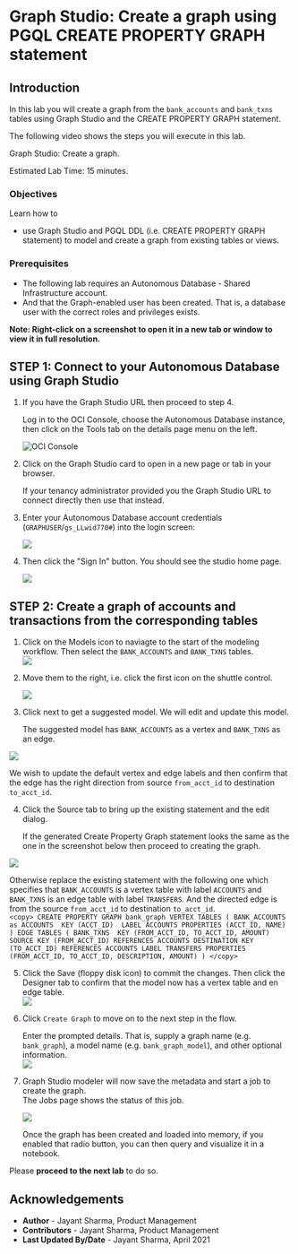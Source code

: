 # Graph Studio: Create a graph using PGQL CREATE PROPERTY GRAPH statement

## Introduction

In this lab you will create a graph from the `bank_accounts` and `bank_txns` tables using Graph Studio and the CREATE PROPERTY GRAPH statement.

The following video shows the steps you will execute in this lab.

[](youtube:5g9i9HA_cn0) Graph Studio: Create a graph.

Estimated Lab Time: 15 minutes. 

### Objectives

Learn how to
- use Graph Studio and PGQL DDL (i.e. CREATE PROPERTY GRAPH statement) to model and create a graph from existing tables or views.

### Prerequisites

- The following lab requires an Autonomous Database - Shared Infrastructure account. 
- And that the Graph-enabled user has been created. That is, a database user with the correct roles and privileges exists.

**Note: Right-click on a screenshot to open it in a new tab or window to view it in full resolution.**

## **STEP 1**: Connect to your Autonomous Database using Graph Studio

1. If you have the Graph Studio URL then proceed to step 4. 

    Log in to the OCI Console, choose the Autonomous Database instance, then click on the Tools tab on the details page menu on the left. 

   ![OCI Console](./images/oci-console-adb-tools-graph-studio-link.png)


2. Click on the Graph Studio card to open in a new page or tab in your browser.   
   
   If your tenancy administrator provided you the Graph Studio URL to connect directly then use that instead.


3. Enter your Autonomous Database account credentials (`GRAPHUSER`/`gs_LLwid770#`) into the login screen:

    ![](./images/14-graph-studio-login.png " ")

4. Then click the "Sign In" button. You should see the studio home page.   

    ![](./images/15-graph-studio-home.png " ") 

## **STEP 2**: Create a graph of accounts and transactions from the corresponding tables

1. Click on the Models icon to naviagte to the start of the modeling workflow. Then select the `BANK_ACCOUNTS` and `BANK_TXNS` tables.   
![](./images/16-modeler-view-tables.png " ")

2. Move them to the right, i.e. click the first icon on the shuttle control.   

   ![](./images/17-modeler-selected-tables.png " ")

3.  Click next to get a suggested model. We will edit and update this model.  

    The suggested model has `BANK_ACCOUNTS` as a vertex and `BANK_TXNS` as an edge.   

  ![](./images/18-ll-modeler-suggested-model.png " ")    

  We wish to update the default vertex and edge labels and then confirm that the edge has the right direction from source `from_acct_id` to destination `to_acct_id`. 

4.  Click the Source tab to bring up the existing statement and the edit dialog.  
    
    If the generated Create Property Graph statement looks the same as the one in the screenshot below then proceed to creating the graph.  

  ![](./images/19-ll-modeler-correct-ddl.png " ")   

  Otherwise replace the existing statement with the following one which specifies that `BANK_ACCOUNTS` is a vertex table with label `ACCOUNTS` and `BANK_TXNS` is an edge table with label `TRANSFERS`. And the directed edge is from the source `from_acct_id` to destination `to_acct_id`.  
    ```
    <copy>
    CREATE PROPERTY GRAPH bank_graph
        VERTEX TABLES (
            BANK_ACCOUNTS as ACCOUNTS 
            KEY (ACCT_ID) 
            LABEL ACCOUNTS
            PROPERTIES (ACCT_ID, NAME)
        )
        EDGE TABLES (
            BANK_TXNS 
            KEY (FROM_ACCT_ID, TO_ACCT_ID, AMOUNT)
            SOURCE KEY (FROM_ACCT_ID) REFERENCES ACCOUNTS
            DESTINATION KEY (TO_ACCT_ID) REFERENCES ACCOUNTS
            LABEL TRANSFERS
            PROPERTIES (FROM_ACCT_ID, TO_ACCT_ID, DESCRIPTION, AMOUNT)
        )
    </copy>
    ```

5. Click the Save (floppy disk icon) to commit the changes. Then click the Designer tab to confirm that the model now has a vertex table and en edge table.  
  ![](./images/20-modeler-fix-txn-label.png " ")  

6. Click `Create Graph` to move on to the next step in the flow.   

   Enter the prompted details. That is, supply a graph name (e.g. `bank_graph`), a model name (e.g. `bank_graph_model`), and other optional information.  
   ![](./images/22-modeler-create-graph.png " ")

7. Graph Studio modeler will now save the metadata and start a job to create the graph.  
   The Jobs page shows the status of this job. 

   ![](./images/23-jobs-create-graph.png " ")  

   Once the graph has been created and loaded into memory, if you enabled that radio button, you can then query and visualize it in a notebook.


Please **proceed to the next lab** to do so.

## Acknowledgements
* **Author** - Jayant Sharma, Product Management
* **Contributors** -  Jayant Sharma, Product Management
* **Last Updated By/Date** - Jayant Sharma, April 2021
  
